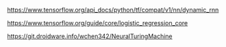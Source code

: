 https://www.tensorflow.org/api_docs/python/tf/compat/v1/nn/dynamic_rnn

https://www.tensorflow.org/guide/core/logistic_regression_core

https://git.droidware.info/wchen342/NeuralTuringMachine
